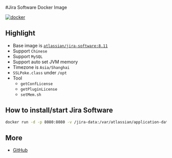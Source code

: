 #Jira Software Docker Image 

[![docker](https://img.shields.io/static/v1?style=for-the-badge&logo=docker&label=docker&message=bxwill/jira-software&color=2496ED)](https://hub.docker.com/r/bxwill/jira-software)

## Highlight

- Base image is [`atlassian/jira-software:8.11`](https://hub.docker.com/r/atlassian/jira-software/tags?page=1&ordering=-name&name=8.11)
- Support `Chinese`
- Support `MySQL`
- Support auto set JVM memory 
- Timezone is `Asia/Shanghai`
- `SSLPoke.class` under `/opt`
- Tool
  - `getConfLicense`
  - `getPluginLicense`
  - `setMem.sh`

## How to install/start Jira Software

```bash
docker run -d -p 8080:8080 -v /jira-data:/var/atlassian/application-data/jira -it bxwill/jira-software:8.11
```

## More

- [GitHub](https://github.com/seoktaehyeon/docker-jira-software)